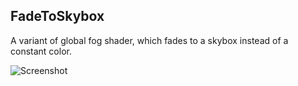 FadeToSkybox
------------

A variant of global fog shader, which fades to a skybox instead of a constant color.

![Screenshot](https://36.media.tumblr.com/6abcc75254f4593833fd5e11f784b25e/tumblr_npohhnAe6D1qio469o1_400.png)
